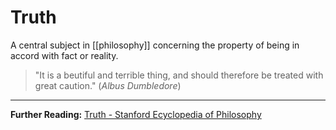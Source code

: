 # Truth
A central subject in [[philosophy]] concerning the property of being in accord with fact or reality.

> "It is a beutiful and terrible thing, and should therefore be treated with great caution."
> (*Albus Dumbledore*)

---

**Further Reading:**
[Truth - Stanford Ecyclopedia of Philosophy](https://plato.stanford.edu/entries/truth/)